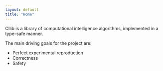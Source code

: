 ```yaml
---
layout: default
title: "Home"
---
```

CIlib is a library of computational intelligence algorithms, implemented
in a type-safe manner.

The main driving goals for the project are:
- Perfect experimental reproduction
- Correctness
- Safety

